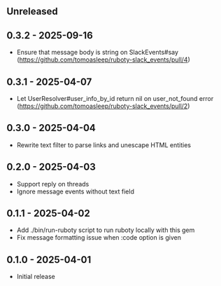 ## Unreleased
## 0.3.2 - 2025-09-16

- Ensure that message body is string on SlackEvents#say (https://github.com/tomoasleep/ruboty-slack_events/pull/4)

## 0.3.1 - 2025-04-07

- Let UserResolver#user_info_by_id return nil on user_not_found error (https://github.com/tomoasleep/ruboty-slack_events/pull/2)

## 0.3.0 - 2025-04-04

- Rewrite text filter to parse links and unescape HTML entities

## 0.2.0 - 2025-04-03

- Support reply on threads
- Ignore message events without text field

## 0.1.1 - 2025-04-02

- Add ./bin/run-ruboty script to run ruboty locally with this gem
- Fix message formatting issue when :code option is given

## 0.1.0 - 2025-04-01

- Initial release
